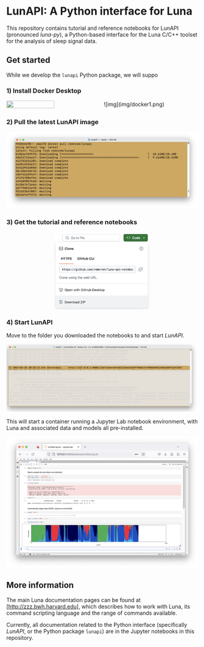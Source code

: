 # LunAPI: A Python interface for Luna

This repository contains tutorial and reference notebooks for LunAPI
(pronounced _luna-py_), a Python-based interface for the Luna C/C++
toolset for the analysis of sleep signal data.

## Get started

While we develop the `lunapi` Python package, we will suppo

### 1) Install Docker Desktop

<img src="img/docker1.png.png" width="50%" height="50%" align="center">
![img](img/docker1.png)

### 2) Pull the latest LunAPI image

![img](img/pull.png)

### 3) Get the tutorial and reference notebooks

<p align="center" width="100%">
 <img src="img/download.png" width="50%" height="50%" align="center">
</p>



### 4) Start LunAPI 

Move to the folder you downloaded the notebooks to and start _LunAPI_.

![img](img/start.png)

This will start a container running a Jupyter Lab notebook environment, with Luna and
associated data and models all pre-installed. 

![img](img/nb.png)




## More information

The main Luna documentation pages can be found at
[http://zzz.bwh.harvard.edu], which describes how to work with Luna,
its command scripting language and the range of commands available.

Currently, all documentation related to the Python interface
(specifically _LunAPI_, or the Python package `lunapi`) are in the
Jupyter notebooks in this repository.

